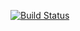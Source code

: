 [![Build Status](https://travis-ci.org/ganeshb15/C.svg?branch=master)](https://travis-ci.org/github/ganeshb15/C)

